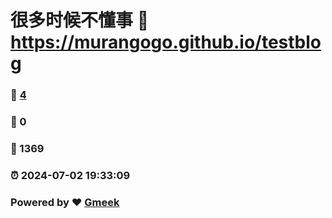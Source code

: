 # 很多时候不懂事 :link: https://murangogo.github.io/testblog 
### :page_facing_up: [4](https://murangogo.github.io/testblog/tag.html) 
### :speech_balloon: 0 
### :hibiscus: 1369 
### :alarm_clock: 2024-07-02 19:33:09 
### Powered by :heart: [Gmeek](https://github.com/Meekdai/Gmeek)
